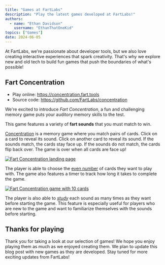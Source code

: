 ```yaml
---
title: "Games at FartLabs"
description: "Play the latest games developed at FartLabs!"
authors:
  - name: "Ethan Davidson"
    username: "EthanThatOneKid"
topics: ["Games"]
date: 2024-06-05
---
```


At FartLabs, we're passionate about developer tools, but we also love creating
interactive experiences that spark creativity. That's why we explore new and old
tech to build fun games that push the boundaries of what's possible!

## Fart Concentration

- Play online: <https://concentration.fart.tools>
- Source code: <https://github.com/FartLabs/concentration>

We're excited to introduce _Fart Concentration_, a fun and challenging memory
game puts your auditory memory skills to the test.

This game features a variety of **fart sounds** that you must match to win.

[Concentration](https://en.wikipedia.org/wiki/Concentration_(game)) is a memory
game where you match pairs of cards. Click on a card to reveal its sound. Click
on another card to reveal its sound. If the sounds match, the cards stay face
up. If the sounds do not match, the cards flip back over. The game is over when
all cards are face up!

[![Fart Concentration landing page](https://github.com/EthanThatOneKid/fart-concentration/assets/31261035/f8d885e5-1544-41f5-8c02-49252e68da5a)](https://concentration.fart.tools)

The player is able to choose the
[even number](https://simple.wikipedia.org/wiki/Even_number) of cards they want
to play with. The game also features a timer to track how long it takes to
complete the game.

[![Fart Concentration game with 10 cards](https://github.com/EthanThatOneKid/fart-concentration/assets/31261035/cf79371a-6ece-4121-9de1-b88d7a4c648b)](https://concentration.fart.tools/10)

The player is also able to [_study_](https://concentration.fart.tools/sounds)
each sound as many times as they want before starting the game. This feature is
especially useful for players who are new to the game and want to familiarize
themselves with the sounds before starting.

## Thanks for playing

Thank you for taking a look at our selection of games! We hope you enjoy playing
them as much as we enjoyed creating them. We plan to update this blog post with
new games as they are developed. Stay tuned for more exciting updates from
FartLabs!
